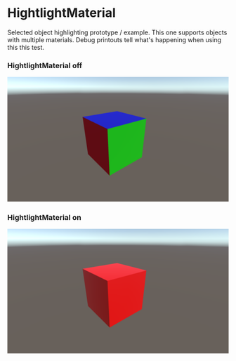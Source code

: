 # HightlightMaterial

Selected object highlighting prototype / example. This one supports objects with multiple materials. Debug printouts tell what's happening when using this this test.

### HightlightMaterial off

![HightlightMaterial off image](HightlightMaterial_off.png)

### HightlightMaterial on

![HightlightMaterial on image](HightlightMaterial_on.png)
